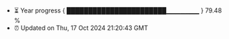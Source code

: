 - ⏳ Year progress { ███████████████████████▁▁▁▁▁▁▁ } 79.48 %
- ⏰ Updated on Thu, 17 Oct 2024 21:20:43 GMT

